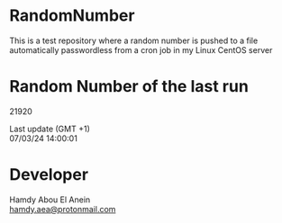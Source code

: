 # RandomNumber    
This is a test repository where a random number is pushed to a file automatically passwordless from a cron job in my Linux CentOS server    
# Random Number of the last run   
21920
      
Last update (GMT +1)    
07/03/24 14:00:01
# Developer    
Hamdy Abou El Anein   
hamdy.aea@protonmail.com
